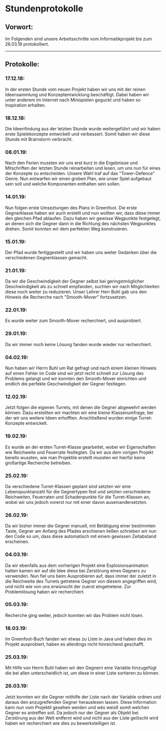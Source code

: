 Stundenprotokolle
=
## Vorwort:
Im Folgenden sind unsere Arbeitsschritte vom Informatikprojekt bis zum 26.03.19 protokolliert.
***
## Protokolle:

### 17.12.18:
In der ersten Stunde vom neuen Projekt haben wir uns mit der reinen Ideensammlung und Konzeptentwicklung beschäftigt.
Dabei haben wir unter anderem im Internet nach Minispielen geguckt und haben so Inspiration erhalten.

### 18.12.18:
Die  Ideenfindung aus der letzten Stunde wurde weitergeführt und wir haben erste Spielekonzepte entwickelt und verbessert.
Somit haben wir diese Stunde mit Brainstorm verbracht.

### 08.01.19:
Nach den Ferien mussten wir uns erst kurz in die Ergebnisse und Mitschriften der letzten Stunde reinarbeiten und lesen, um uns 
nun für eines der Konzepte zu entscheiden. Unsere Wahl traf auf das "Tower-Defence" Genre. Nun entwarfen wir einen groben Plan,
wie unser Spiel aufgebaut sein soll und welche Komponenten enthalten sein sollen.

### 14.01.19:
Nun folgen erste Umseztungen des Plans in Greenfoot. Die erste Gegnerklasse haben wir auch erstellt und nun wollten wir, dass
diese immer den gleichen Pfad ablaufen. Dazu haben wir gewisse Wegpunkte festgelegt, an denen sich die Gegner dann in 
die Richtung des nächsten Wegpunktes drehen. Somit konnten wir dem perfekten Weg konstruieren.

### 15.01.19:
Der Pfad wurde fertiggestellt und wir haben uns weiter Gedanken über die verschiedenen Gegnerklassen gemacht.

### 21.01.19:
Da wir die Geschwindigkeit der Gegner selbst bei geringstmöglicher Geschwindigkeit als zu schnell empfanden, suchten wir 
nach Möglichkeiten diese noch weiter zu reduzieren. Unser Lehrer Herr Buhl gab uns den Hinweis die Recherche nach 
"Smooth-Mover" fortzusetzen.

### 22.01.19:
Es wurde weiter zum Smooth-Mover recherchiert, und ausprobiert.

### 29.01.19:
Da wir immer noch keine Lösung fanden wurde wieder nur recherchiert.

### 04.02.19:
Nun haben wir Herrn Buhl um Rat gefragt und nach einem kleinen Hinweis auf einen Fehler im Code sind wir jetzt recht schnell
zur Lösung des Problems gelangt und wir konnten den Smooth-Mover einrichten und endlich die perfekte Geschwindigkeit der 
Gegner festlegen.

### 12.02.19:
Jetzt folgen die eigenen Turrets, mit denen die Gegner abgewehrt werden können. Dazu erstellten wir machten wir eine 
kleine Klassenumfrage, bei der wir uns weitere Ideen erhofften. Anschließend wurden einige Turret-Konzepte entwickelt.

### 19.02.19:
Es wurde an der ersten Turret-Klasse gearbeitet, wobei wir Eigenschaften wie Reichweite und Feuerrate festlegten. Da wir aus 
dem vorigen Projekt bereits wussten, wie man Projektile erstellt mussten wir hierfür keine großartige Recherche betreiben.

### 25.02.19:
Da verschiedene Turret-Klassen geplant sind setzten wir eine Lebenspunktanzahl für die Gegnertypen fest und setzten 
verschiedene Reichweiten, Feuerraten und Schadenpunkte für die Turret-Klassen an, wobei wir uns jedoch vorerst nur mit 
einer davon auseinandersetzten.

### 26.02.19:
Da wir bisher immer die Gegner manuell, mit Betätigung einer bestimmten Taste, Gegner am Anfang des Pfades erschienen ließen
schrieben wir nun den Code so um, dass diese automatisch mit einem gewissen Zeitabstand erscheinen.

### 04.03.19:
Da wir ebenfalls aus dem vorherigen Projekt eine Explosionsanimation hatten kamen wir auf die Idee diese bei Zerstörung 
eines Gegners zu verwenden. Nun fiel uns beim Ausprobieren auf, dass immer der zuletzt in die Reichweite des Turrets
getretene Gegner von diesem angegriffen wird, und nicht wie von uns erwünscht der zuerst eingetretene. Zur Problemlösung 
haben wir recherchiert.

### 05.03.19:
Recherche ging weiter, jedoch konnten wir das Problem nicht lösen.

### 18.03.19:
Im Greenfoot-Buch fanden wir etwas zu Liste in Java und haben dies im Projekt ausprobiert, haben es allerdings nicht hinreichend
geschafft.

### 25.03.19:
Mit Hilfe von Herrn Buhl haben wir den Gegnern eine Variable hinzugefügt die bei allen unterscheidlich ist, um diese in einer Liste sortieren zu können.

### 26.03.19:
Jetzt konnten wir die Gegner mithilfe der Liste nach der Variable ordnen und daraus den anzugreifenden Gegner 
herauslesen lassen. Diese Information kann nun vom Projektil gesehen werden und wés weisß somit welchen Gegner es 
antreffen soll. Da jedoch nur der Gegner als Objekt bei Zerstörung aus der Welt entfernt wird und nicht aus der Liste gelöscht
wird haben wir recherchiert wie dies zu bewerkstelligen ist.



